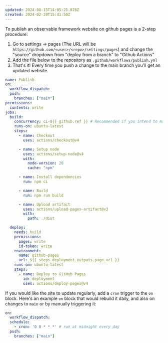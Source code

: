 ```yaml
---
updated: 2024-08-15T14:05:25.876Z
created: 2024-02-28T15:41:50Z
---
```

To publish an observable framework website on github pages is a 2-step procedure:

1. Go to settings -> pages (The URL will be `https://github.com/<user>/<repo>/settings/pages`) and change the "source" dropdown from "deploy from a branch"  to "Github Actions"
2. Add the file below to the repository as `.github/workflows/publish.yml`
3. That's it! Every time you push a change to the main branch you'll get an updated website.

```yaml
name: Publish
on:
  workflow_dispatch:
  push:
    branches: ["main"]
permissions:
  contents: write
jobs:
  build:
    concurrency: ci-${{ github.ref }} # Recommended if you intend to make multiple deployments in quick succession.
    runs-on: ubuntu-latest
    steps:
      - name: Checkout
        uses: actions/checkout@v4

      - name: Setup node
        uses: actions/setup-node@v4
        with:
          node-version: 20
          cache: "npm"

      - name: Install dependencies
        run: npm ci

      - name: Build
        run: npm run build

      - name: Upload artifact
        uses: actions/upload-pages-artifact@v3
        with:
          path: ./dist

  deploy:
    needs: build
    permissions:
      pages: write
      id-token: write
    environment:
      name: github-pages
      url: ${{ steps.deployment.outputs.page_url }}
    runs-on: ubuntu-latest
    steps:
      - name: Deploy to GitHub Pages
        id: deployment
        uses: actions/deploy-pages@v4
```

If you would like the site to update regularly, add a `cron` trigger to the `on` block. Here's an example `on` block that would rebuild it daily, and also on changes to `main` or by manually triggering it:

```yaml
on:
  workflow_dispatch:
  schedule:
    - cron: '0 0 * * *' # run at midnight every day
  push:
    branches: ["main"]
```